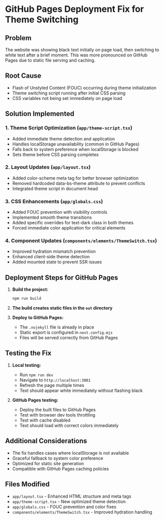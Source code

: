 # GitHub Pages Deployment Fix for Theme Switching

## Problem
The website was showing black text initially on page load, then switching to white text after a brief moment. This was more pronounced on GitHub Pages due to static file serving and caching.

## Root Cause
- Flash of Unstyled Content (FOUC) occurring during theme initialization
- Theme switching script running after initial CSS parsing
- CSS variables not being set immediately on page load

## Solution Implemented

### 1. Theme Script Optimization (`app/theme-script.tsx`)
- Added immediate theme detection and application
- Handles localStorage unavailability (common in GitHub Pages)
- Falls back to system preference when localStorage is blocked
- Sets theme before CSS parsing completes

### 2. Layout Updates (`app/layout.tsx`)
- Added color-scheme meta tag for better browser optimization
- Removed hardcoded data-bs-theme attribute to prevent conflicts
- Integrated theme script in document head

### 3. CSS Enhancements (`app/globals.css`)
- Added FOUC prevention with visibility controls
- Implemented smooth theme transitions
- Added specific overrides for text-dark class in both themes
- Forced immediate color application for critical elements

### 4. Component Updates (`components/elements/ThemeSwitch.tsx`)
- Improved hydration mismatch prevention
- Enhanced client-side theme detection
- Added mounted state to prevent SSR issues

## Deployment Steps for GitHub Pages

1. **Build the project:**
   ```bash
   npm run build
   ```

2. **The build creates static files in the `out` directory**

3. **Deploy to GitHub Pages:**
   - The `.nojekyll` file is already in place
   - Static export is configured in `next.config.mjs`
   - Files will be served correctly from GitHub Pages

## Testing the Fix

1. **Local testing:**
   - Run `npm run dev`
   - Navigate to `http://localhost:3001`
   - Refresh the page multiple times
   - Text should appear white immediately without flashing black

2. **GitHub Pages testing:**
   - Deploy the built files to GitHub Pages
   - Test with browser dev tools throttling
   - Test with cache disabled
   - Text should load with correct colors immediately

## Additional Considerations

- The fix handles cases where localStorage is not available
- Graceful fallback to system color preference
- Optimized for static site generation
- Compatible with GitHub Pages caching policies

## Files Modified

- `app/layout.tsx` - Enhanced HTML structure and meta tags
- `app/theme-script.tsx` - New optimized theme detection
- `app/globals.css` - FOUC prevention and color fixes
- `components/elements/ThemeSwitch.tsx` - Improved hydration handling